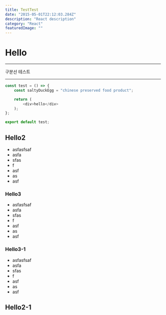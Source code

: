 ```yaml
---
title: TestTest
date: "2015-05-01T22:12:03.284Z"
description: "React description"
category: "React"
featuredImage: ""
---
```


# Hello

***

구분선 테스트

***

```javascript
const test = () => {
    const saltyDuckEgg = "chinese preserved food product";

    return (
        <div>hello</div>
    );
};

export default test;
```


## Hello2
- asfasfsaf
- asfa
- sfas
- f
- asf
- as
- asf

### Hello3
 - asfasfsaf
 - asfa
 - sfas
 - f
 - asf
 - as
 - asf

### Hello3-1
- asfasfsaf
- asfa
- sfas
- f
- asf
- as
- asf

## Hello2-1


